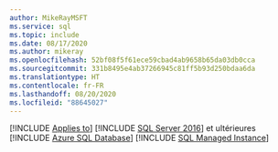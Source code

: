 ```yaml
---
author: MikeRayMSFT
ms.service: sql
ms.topic: include
ms.date: 08/17/2020
ms.author: mikeray
ms.openlocfilehash: 52bf08f5f61ece59cbad4ab9658b65da03db0cca
ms.sourcegitcommit: 331b8495e4ab37266945c81ff5b93d250bdaa6da
ms.translationtype: HT
ms.contentlocale: fr-FR
ms.lasthandoff: 08/20/2020
ms.locfileid: "88645027"
---
```

[!INCLUDE [Applies to](../../includes/applies-md.md)] [!INCLUDE [SQL Server 2016](_ss2016.md)] et ultérieures [!INCLUDE [Azure SQL Database](_asdb.md)] [!INCLUDE [SQL Managed Instance](_asdbmi.md)]